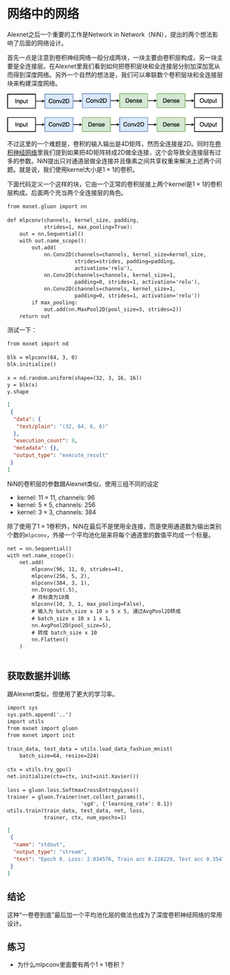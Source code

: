 # 网络中的网络

Alexnet之后一个重要的工作是Network in Network（NiN），提出的两个想法影响了后面的网络设计。

首先一点是注意到卷积神经网络一般分成两块，一块主要由卷积层构成，另一块主要是全连接层。在Alexnet里我们看到如何把卷积层块和全连接层分别加深加宽从而得到深度网络。另外一个自然的想法是，我们可以串联数个卷积层块和全连接层块来构建深度网络。

![](../img/nin.png)

不过这里的一个难题是，卷积的输入输出是4D矩阵，然而全连接是2D。同时在[卷积神经网络](./cnn-scratch.md)里我们提到如果把4D矩阵转成2D做全连接，这个会导致全连接层有过多的参数。NiN提出只对通道层做全连接并且像素之间共享权重来解决上述两个问题。就是说，我们使用kernel大小是$1 \times 1$的卷积。

下面代码定义一个这样的块，它由一个正常的卷积层接上两个kernel是$1 \times 1$的卷积层构成。后面两个充当两个全连接层的角色。

```{.python .input  n=2}
from mxnet.gluon import nn

def mlpconv(channels, kernel_size, padding, 
            strides=1, max_pooling=True):
    out = nn.Sequential()
    with out.name_scope():
        out.add(
            nn.Conv2D(channels=channels, kernel_size=kernel_size,
                      strides=strides, padding=padding,
                      activation='relu'),
            nn.Conv2D(channels=channels, kernel_size=1,
                      padding=0, strides=1, activation='relu'),
            nn.Conv2D(channels=channels, kernel_size=1,
                      padding=0, strides=1, activation='relu'))
        if max_pooling:
            out.add(nn.MaxPool2D(pool_size=3, strides=2))
    return out
```

测试一下：

```{.python .input  n=8}
from mxnet import nd

blk = mlpconv(64, 3, 0)
blk.initialize()

x = nd.random.uniform(shape=(32, 3, 16, 16))
y = blk(x)
y.shape
```

```{.json .output n=8}
[
 {
  "data": {
   "text/plain": "(32, 64, 6, 6)"
  },
  "execution_count": 8,
  "metadata": {},
  "output_type": "execute_result"
 }
]
```

NiN的卷积层的参数跟Alexnet类似，使用三组不同的设定

- kernel: $11\times 11$, channels: 96
- kernel: $5\times 5$, channels: 256
- kernel: $3\times 3$, channels: 384

除了使用了$1\times 1$卷积外，NiN在最后不是使用全连接，而是使用通道数为输出类别个数的`mlpconv`，外接一个平均池化层来将每个通道里的数值平均成一个标量。

```{.python .input  n=9}
net = nn.Sequential()
with net.name_scope():
    net.add(
        mlpconv(96, 11, 0, strides=4),        
        mlpconv(256, 5, 2),
        mlpconv(384, 3, 1),
        nn.Dropout(.5),
        # 目标类为10类
        mlpconv(10, 3, 1, max_pooling=False),
        # 输入为 batch_size x 10 x 5 x 5, 通过AvgPool2D转成 
        # batch_size x 10 x 1 x 1。
        nn.AvgPool2D(pool_size=5),
        # 转成 batch_size x 10
        nn.Flatten()
    )
    
```

## 获取数据并训练

跟Alexnet类似，但使用了更大的学习率。

```{.python .input  n=4}
import sys
sys.path.append('..')
import utils
from mxnet import gluon
from mxnet import init

train_data, test_data = utils.load_data_fashion_mnist(
    batch_size=64, resize=224)

ctx = utils.try_gpu()
net.initialize(ctx=ctx, init=init.Xavier())

loss = gluon.loss.SoftmaxCrossEntropyLoss()
trainer = gluon.Trainer(net.collect_params(), 
                        'sgd', {'learning_rate': 0.1})
utils.train(train_data, test_data, net, loss,
            trainer, ctx, num_epochs=1)
```

```{.json .output n=4}
[
 {
  "name": "stdout",
  "output_type": "stream",
  "text": "Epoch 0. Loss: 2.034576, Train acc 0.228228, Test acc 0.354797\n"
 }
]
```

## 结论

这种“一卷卷到底”最后加一个平均池化层的做法也成为了深度卷积神经网络的常用设计。

## 练习

- 为什么mlpconv里面要有两个$1\times 1$卷积？
